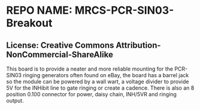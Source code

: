 # REPO NAME:     MRCS-PCR-SIN03-Breakout

## License: Creative Commons Attribution-NonCommercial-ShareAlike

This board is to provide a neater and more reliable mounting for the PCR-SIN03 ringing generators often found on eBay,
the board has a barrel jack so the module can be powered by a wall wart, a voltage divider to provide 5V for the INHibit line
to gate ringing or create a cadence. There is also an 8 position 0.100 connector for power, daisy chain, INH/5VR and ringing output.


